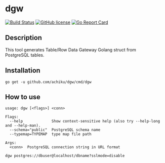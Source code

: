 # dgw

[![Build Status](https://travis-ci.org/achiku/dgw.svg?branch=master)](https://travis-ci.org/achiku/dgw)
[![GitHub license](https://img.shields.io/badge/license-MIT-blue.svg)](https://raw.githubusercontent.com/achiku/dgw/master/LICENSE)
[![Go Report Card](https://goreportcard.com/badge/github.com/achiku/dgw)](https://goreportcard.com/report/github.com/achiku/dgw)

## Description

This tool generates Table/Row Data Gateway Golang struct from PostgreSQL tables.


## Installation

```
go get -u github.com/achiku/dgw/cmd/dgw
```


## How to use

```
usage: dgw [<flags>] <conn>

Flags:
  --help             Show context-sensitive help (also try --help-long and --help-man).
  --schema="public"  PostgreSQL schema name
  --typemap=TYPEMAP  type map file path

Args:
  <conn>  PostgreSQL connection string in URL format
```

```
dgw postgres://dbuser@localhost/dbname?sslmode=disable 
```
